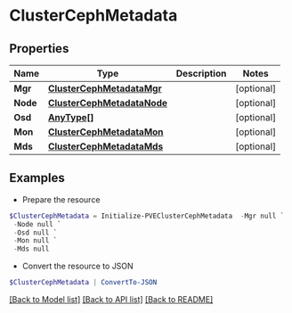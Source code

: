 # ClusterCephMetadata
## Properties

Name | Type | Description | Notes
------------ | ------------- | ------------- | -------------
**Mgr** | [**ClusterCephMetadataMgr**](ClusterCephMetadataMgr.md) |  | [optional] 
**Node** | [**ClusterCephMetadataNode**](ClusterCephMetadataNode.md) |  | [optional] 
**Osd** | [**AnyType[]**](AnyType.md) |  | [optional] 
**Mon** | [**ClusterCephMetadataMon**](ClusterCephMetadataMon.md) |  | [optional] 
**Mds** | [**ClusterCephMetadataMds**](ClusterCephMetadataMds.md) |  | [optional] 

## Examples

- Prepare the resource
```powershell
$ClusterCephMetadata = Initialize-PVEClusterCephMetadata  -Mgr null `
 -Node null `
 -Osd null `
 -Mon null `
 -Mds null
```

- Convert the resource to JSON
```powershell
$ClusterCephMetadata | ConvertTo-JSON
```

[[Back to Model list]](../README.md#documentation-for-models) [[Back to API list]](../README.md#documentation-for-api-endpoints) [[Back to README]](../README.md)

